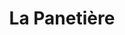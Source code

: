 ---
title: "La Panetière"
url: /villenave-dornon/la-panetiere-route-de-leognan/
shop: boulangerie
---